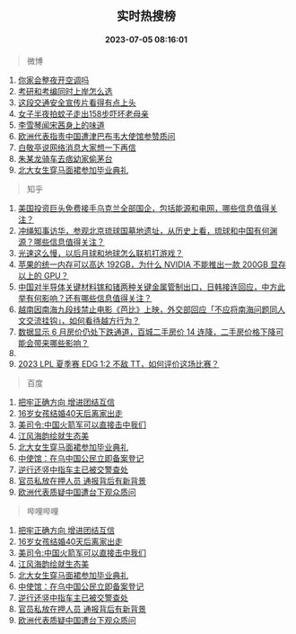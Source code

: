 <div align="center"><h2>实时热搜榜</h2><h4>2023-07-05 08:16:01</h4></div>

> 微博  

1. [你家会整夜开空调吗](https://s.weibo.com/weibo?q=%23%E4%BD%A0%E5%AE%B6%E4%BC%9A%E6%95%B4%E5%A4%9C%E5%BC%80%E7%A9%BA%E8%B0%83%E5%90%97%23&t=31&band_rank=1&Refer=top)<br />
2. [考研和考编同时上岸怎么选](https://s.weibo.com/weibo?q=%23%E8%80%83%E7%A0%94%E5%92%8C%E8%80%83%E7%BC%96%E5%90%8C%E6%97%B6%E4%B8%8A%E5%B2%B8%E6%80%8E%E4%B9%88%E9%80%89%23&t=31&band_rank=2&Refer=top)<br />
3. [这段交通安全宣传片看得有点上头](https://s.weibo.com/weibo?q=%23%E8%BF%99%E6%AE%B5%E4%BA%A4%E9%80%9A%E5%AE%89%E5%85%A8%E5%AE%A3%E4%BC%A0%E7%89%87%E7%9C%8B%E5%BE%97%E6%9C%89%E7%82%B9%E4%B8%8A%E5%A4%B4%23&t=31&band_rank=3&Refer=top)<br />
4. [女子半夜拍蚊子走出158步吓坏老母亲](https://s.weibo.com/weibo?q=%23%E5%A5%B3%E5%AD%90%E5%8D%8A%E5%A4%9C%E6%8B%8D%E8%9A%8A%E5%AD%90%E8%B5%B0%E5%87%BA158%E6%AD%A5%E5%90%93%E5%9D%8F%E8%80%81%E6%AF%8D%E4%BA%B2%23&t=31&band_rank=4&Refer=top)<br />
5. [李雪琴闻宋茜身上的味道](https://s.weibo.com/weibo?q=%23%E6%9D%8E%E9%9B%AA%E7%90%B4%E9%97%BB%E5%AE%8B%E8%8C%9C%E8%BA%AB%E4%B8%8A%E7%9A%84%E5%91%B3%E9%81%93%23&t=31&band_rank=5&Refer=top)<br />
6. [欧洲代表指责中国遭津巴布韦大使馆参赞质问](https://s.weibo.com/weibo?q=%23%E6%AC%A7%E6%B4%B2%E4%BB%A3%E8%A1%A8%E6%8C%87%E8%B4%A3%E4%B8%AD%E5%9B%BD%E9%81%AD%E6%B4%A5%E5%B7%B4%E5%B8%83%E9%9F%A6%E5%A4%A7%E4%BD%BF%E9%A6%86%E5%8F%82%E8%B5%9E%E8%B4%A8%E9%97%AE%23&t=31&band_rank=6&Refer=top)<br />
7. [白敬亭说网络消息大家想一下再信](https://s.weibo.com/weibo?q=%23%E7%99%BD%E6%95%AC%E4%BA%AD%E8%AF%B4%E7%BD%91%E7%BB%9C%E6%B6%88%E6%81%AF%E5%A4%A7%E5%AE%B6%E6%83%B3%E4%B8%80%E4%B8%8B%E5%86%8D%E4%BF%A1%23&t=31&band_rank=7&Refer=top)<br />
8. [朱某龙骑车去痞幼家偷茅台](https://s.weibo.com/weibo?q=%23%E6%9C%B1%E6%9F%90%E9%BE%99%E9%AA%91%E8%BD%A6%E5%8E%BB%E7%97%9E%E5%B9%BC%E5%AE%B6%E5%81%B7%E8%8C%85%E5%8F%B0%23&t=31&band_rank=8&Refer=top)<br />
9. [北大女生穿马面裙参加毕业典礼](https://s.weibo.com/weibo?q=%23%E5%8C%97%E5%A4%A7%E5%A5%B3%E7%94%9F%E7%A9%BF%E9%A9%AC%E9%9D%A2%E8%A3%99%E5%8F%82%E5%8A%A0%E6%AF%95%E4%B8%9A%E5%85%B8%E7%A4%BC%23&t=31&band_rank=9&Refer=top)<br />

> 知乎  

1. [美国投资巨头免费接手乌克兰全部国企，包括能源和电网，哪些信息值得关注？](https://www.zhihu.com/question/610223926)<br />
2. [冲绳知事访华，参观北京琉球国墓地遗址，从历史上看，琉球和中国有何渊源？哪些信息值得关注？](https://www.zhihu.com/question/610361691)<br />
3. [光速这么慢，以后月球和地球怎么联机打游戏？](https://www.zhihu.com/question/609921573)<br />
4. [苹果的统一内存可以高达 192GB，为什么 NVIDIA 不能推出一款 200GB 显存以上的 GPU？](https://www.zhihu.com/question/610086426)<br />
5. [中国对半导体关键材料镓和锗两种关键金属管制出口，日韩接连回应，中方此举有何影响？还有哪些信息值得关注？](https://www.zhihu.com/question/610357929)<br />
6. [越南因南海九段线禁止电影《芭比》上映，外交部回应「不应将南海问题同人文交流挂钩」，如何看待越方行为？](https://www.zhihu.com/question/610272972)<br />
7. [数据显示 6 月房价仍处下跌通道，百城二手房价 14 连降，二手房价格下降可能会带来哪些影响？](https://www.zhihu.com/question/610049419)<br />
8. []()<br />
9. [2023 LPL 夏季赛 EDG 1:2 不敌 TT，如何评价这场比赛？](https://www.zhihu.com/question/610296656)<br />

> 百度  

1. [把牢正确方向 增进团结互信](https://www.baidu.com/s?wd=%E6%8A%8A%E7%89%A2%E6%AD%A3%E7%A1%AE%E6%96%B9%E5%90%91+%E5%A2%9E%E8%BF%9B%E5%9B%A2%E7%BB%93%E4%BA%92%E4%BF%A1&sa=fyb_news&rsv_dl=fyb_news)<br />
2. [16岁女孩结婚40天后离家出走](https://www.baidu.com/s?wd=16%E5%B2%81%E5%A5%B3%E5%AD%A9%E7%BB%93%E5%A9%9A40%E5%A4%A9%E5%90%8E%E7%A6%BB%E5%AE%B6%E5%87%BA%E8%B5%B0&sa=fyb_news&rsv_dl=fyb_news)<br />
3. [美司令:中国火箭军可以直接击中我们](https://www.baidu.com/s?wd=%E7%BE%8E%E5%8F%B8%E4%BB%A4%3A%E4%B8%AD%E5%9B%BD%E7%81%AB%E7%AE%AD%E5%86%9B%E5%8F%AF%E4%BB%A5%E7%9B%B4%E6%8E%A5%E5%87%BB%E4%B8%AD%E6%88%91%E4%BB%AC&sa=fyb_news&rsv_dl=fyb_news)<br />
4. [江风海韵绘就生态美](https://www.baidu.com/s?wd=%E6%B1%9F%E9%A3%8E%E6%B5%B7%E9%9F%B5%E7%BB%98%E5%B0%B1%E7%94%9F%E6%80%81%E7%BE%8E&sa=fyb_news&rsv_dl=fyb_news)<br />
5. [北大女生穿马面裙参加毕业典礼](https://www.baidu.com/s?wd=%E5%8C%97%E5%A4%A7%E5%A5%B3%E7%94%9F%E7%A9%BF%E9%A9%AC%E9%9D%A2%E8%A3%99%E5%8F%82%E5%8A%A0%E6%AF%95%E4%B8%9A%E5%85%B8%E7%A4%BC&sa=fyb_news&rsv_dl=fyb_news)<br />
6. [中使馆：在乌中国公民立即备案登记](https://www.baidu.com/s?wd=%E4%B8%AD%E4%BD%BF%E9%A6%86%EF%BC%9A%E5%9C%A8%E4%B9%8C%E4%B8%AD%E5%9B%BD%E5%85%AC%E6%B0%91%E7%AB%8B%E5%8D%B3%E5%A4%87%E6%A1%88%E7%99%BB%E8%AE%B0&sa=fyb_news&rsv_dl=fyb_news)<br />
7. [逆行还竖中指车主已被交警查处](https://www.baidu.com/s?wd=%E9%80%86%E8%A1%8C%E8%BF%98%E7%AB%96%E4%B8%AD%E6%8C%87%E8%BD%A6%E4%B8%BB%E5%B7%B2%E8%A2%AB%E4%BA%A4%E8%AD%A6%E6%9F%A5%E5%A4%84&sa=fyb_news&rsv_dl=fyb_news)<br />
8. [官员私放在押人员 通报背后有新背景](https://www.baidu.com/s?wd=%E5%AE%98%E5%91%98%E7%A7%81%E6%94%BE%E5%9C%A8%E6%8A%BC%E4%BA%BA%E5%91%98+%E9%80%9A%E6%8A%A5%E8%83%8C%E5%90%8E%E6%9C%89%E6%96%B0%E8%83%8C%E6%99%AF&sa=fyb_news&rsv_dl=fyb_news)<br />
9. [欧洲代表质疑中国遭台下观众质问](https://www.baidu.com/s?wd=%E6%AC%A7%E6%B4%B2%E4%BB%A3%E8%A1%A8%E8%B4%A8%E7%96%91%E4%B8%AD%E5%9B%BD%E9%81%AD%E5%8F%B0%E4%B8%8B%E8%A7%82%E4%BC%97%E8%B4%A8%E9%97%AE&sa=fyb_news&rsv_dl=fyb_news)<br />

> 哔哩哔哩  

1. [把牢正确方向 增进团结互信](https://www.baidu.com/s?wd=%E6%8A%8A%E7%89%A2%E6%AD%A3%E7%A1%AE%E6%96%B9%E5%90%91+%E5%A2%9E%E8%BF%9B%E5%9B%A2%E7%BB%93%E4%BA%92%E4%BF%A1&sa=fyb_news&rsv_dl=fyb_news)<br />
2. [16岁女孩结婚40天后离家出走](https://www.baidu.com/s?wd=16%E5%B2%81%E5%A5%B3%E5%AD%A9%E7%BB%93%E5%A9%9A40%E5%A4%A9%E5%90%8E%E7%A6%BB%E5%AE%B6%E5%87%BA%E8%B5%B0&sa=fyb_news&rsv_dl=fyb_news)<br />
3. [美司令:中国火箭军可以直接击中我们](https://www.baidu.com/s?wd=%E7%BE%8E%E5%8F%B8%E4%BB%A4%3A%E4%B8%AD%E5%9B%BD%E7%81%AB%E7%AE%AD%E5%86%9B%E5%8F%AF%E4%BB%A5%E7%9B%B4%E6%8E%A5%E5%87%BB%E4%B8%AD%E6%88%91%E4%BB%AC&sa=fyb_news&rsv_dl=fyb_news)<br />
4. [江风海韵绘就生态美](https://www.baidu.com/s?wd=%E6%B1%9F%E9%A3%8E%E6%B5%B7%E9%9F%B5%E7%BB%98%E5%B0%B1%E7%94%9F%E6%80%81%E7%BE%8E&sa=fyb_news&rsv_dl=fyb_news)<br />
5. [北大女生穿马面裙参加毕业典礼](https://www.baidu.com/s?wd=%E5%8C%97%E5%A4%A7%E5%A5%B3%E7%94%9F%E7%A9%BF%E9%A9%AC%E9%9D%A2%E8%A3%99%E5%8F%82%E5%8A%A0%E6%AF%95%E4%B8%9A%E5%85%B8%E7%A4%BC&sa=fyb_news&rsv_dl=fyb_news)<br />
6. [中使馆：在乌中国公民立即备案登记](https://www.baidu.com/s?wd=%E4%B8%AD%E4%BD%BF%E9%A6%86%EF%BC%9A%E5%9C%A8%E4%B9%8C%E4%B8%AD%E5%9B%BD%E5%85%AC%E6%B0%91%E7%AB%8B%E5%8D%B3%E5%A4%87%E6%A1%88%E7%99%BB%E8%AE%B0&sa=fyb_news&rsv_dl=fyb_news)<br />
7. [逆行还竖中指车主已被交警查处](https://www.baidu.com/s?wd=%E9%80%86%E8%A1%8C%E8%BF%98%E7%AB%96%E4%B8%AD%E6%8C%87%E8%BD%A6%E4%B8%BB%E5%B7%B2%E8%A2%AB%E4%BA%A4%E8%AD%A6%E6%9F%A5%E5%A4%84&sa=fyb_news&rsv_dl=fyb_news)<br />
8. [官员私放在押人员 通报背后有新背景](https://www.baidu.com/s?wd=%E5%AE%98%E5%91%98%E7%A7%81%E6%94%BE%E5%9C%A8%E6%8A%BC%E4%BA%BA%E5%91%98+%E9%80%9A%E6%8A%A5%E8%83%8C%E5%90%8E%E6%9C%89%E6%96%B0%E8%83%8C%E6%99%AF&sa=fyb_news&rsv_dl=fyb_news)<br />
9. [欧洲代表质疑中国遭台下观众质问](https://www.baidu.com/s?wd=%E6%AC%A7%E6%B4%B2%E4%BB%A3%E8%A1%A8%E8%B4%A8%E7%96%91%E4%B8%AD%E5%9B%BD%E9%81%AD%E5%8F%B0%E4%B8%8B%E8%A7%82%E4%BC%97%E8%B4%A8%E9%97%AE&sa=fyb_news&rsv_dl=fyb_news)<br />
